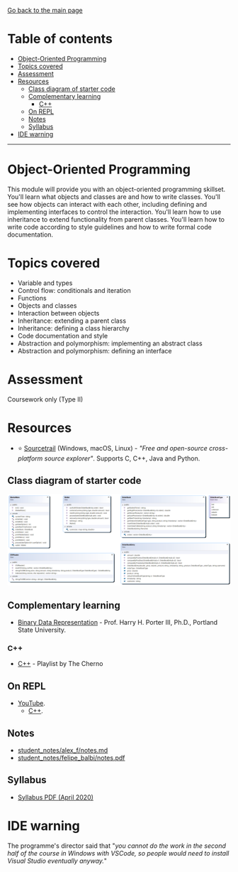 [Go back to the main page](../../../README.md)

# Table of contents

* [Object-Oriented Programming](#object-oriented-programming)
* [Topics covered](#topics-covered)
* [Assessment](#assessment)
* [Resources](#resources)
  * [Class diagram of starter code](#class-diagram-of-starter-code)
  * [Complementary learning](#complementary-learning)
    * [C&#43;&#43;](#c)
  * [On REPL](#on-repl)
  * [Notes](#notes)
  * [Syllabus](#syllabus)
* [IDE warning](#ide-warning)

---

# Object-Oriented Programming

This module will provide you with an object-oriented programming
skillset. You'll learn what objects and classes are and how to
write classes. You'll see how objects can interact with each
other, including defining and implementing interfaces to control
the interaction. You'll learn how to use inheritance to extend
functionality from parent classes. You'll learn how to write
code according to style guidelines and how to write formal code
documentation.

# Topics covered

* Variable and types
* Control flow: conditionals and iteration
* Functions
* Objects and classes
* Interaction between objects
* Inheritance: extending a parent class
* Inheritance: defining a class hierarchy
* Code documentation and style
* Abstraction and polymorphism: implementing an abstract class
* Abstraction and polymorphism: defining an interface

# Assessment

Coursework only (Type II)

# Resources

* :star: [Sourcetrail](https://www.sourcetrail.com) (Windows, macOS, Linux) - _"Free and open-source cross-platform source explorer"_. Supports C, C++, Java and Python.

## Class diagram of starter code

![class diagram of starter code](./resources/class_diagram_starter_code.png)

## Complementary learning

* [Binary Data Representation](http://web.cecs.pdx.edu/~harry/videos-binary/) - Prof. Harry H. Porter III, Ph.D., Portland State University.

### C&#43;&#43;
  * [C++](https://www.youtube.com/playlist?list=PLlrATfBNZ98dudnM48yfGUldqGD0S4FFb) - Playlist by The Cherno

## On REPL

* [YouTube](../../../youtube/README.md).
  * [C++](../../../youtube/README.md#c-2).

## Notes

* [student_notes/alex_f/notes.md](../../../notes/level_5/object-oriented-programming/student_notes/alex_f/notes.md)
* [student_notes/felipe_balbi/notes.pdf](../../../notes/level_5/object-oriented-programming/student_notes/felipe_balbi/notes.pdf)

## Syllabus

* [Syllabus PDF (April 2020)](./OOP-Syllabus.pdf)

# IDE warning

The programme's director said that "_you cannot do the work in the second half of the course in Windows with VSCode, so people would need to install Visual Studio eventually anyway._"
